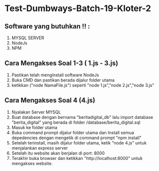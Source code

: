 # Test-Dumbways-Batch-19-Kloter-2

## Software yang butuhkan !! :
1. MYSQL SERVER
2. NodeJs
3. NPM

## Cara Mengakses Soal 1-3 ( 1.js - 3.js)
1. Pastikan telah menginstall software NodeJs
2. Buka CMD dan pastikan berada dijalur folder utama
3. ketikkan ("node NamaFile.js") seperti "node 1.js","node 2.js","node 3.js"

## Cara Mengakses Soal 4 (4.js)
1. Nyalakan Server MYSQL 
1. Buat database dengan bernama "beritadigital_db" lalu import database "berita_digital" yang berada di folder /database/berita_digital.sql
2. Masuk ke folder utama 
3. Buka command prompt dijalur folder utama dan Install semua depedencies dengan mengetik di command prompt "npm install" 
4. Setelah terinstall, masih dijalur folder utama, ketik "node 4.js" untuk menjalankan express server
5. Setelah itu website akan berjalan di port: 8000
6. Terakhir buka browser dan ketikkan "http://localhost:8000" untuk mengakses website.


